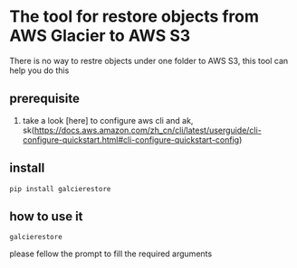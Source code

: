 # The tool for restore objects from AWS Glacier to AWS S3
There is no way to restre objects under one folder to AWS S3, this tool can help you do this

## prerequisite
1. take a look [here] to configure aws cli and ak, sk(https://docs.aws.amazon.com/zh_cn/cli/latest/userguide/cli-configure-quickstart.html#cli-configure-quickstart-config)

## install
```
pip install galcierestore
```

## how to use it
```
galcierestore
```
please fellow the prompt to fill the required arguments
